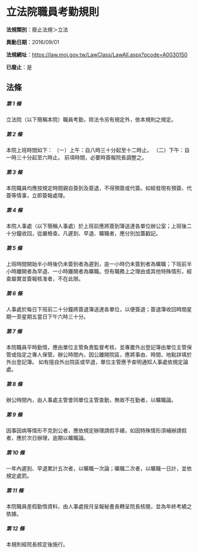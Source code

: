# 立法院職員考勤規則

**法規類別**：廢止法規＞立法

**異動日期**：2016/09/01  

**法規網址**：https://law.moj.gov.tw/LawClass/LawAll.aspx?pcode=A0030150

**已廢止**：是



## 法條
##### 第 1 條
立法院（以下簡稱本院）職員考勤，除法令另有規定外，依本規則之規定。

##### 第 2 條
本院上班時間如下：
（一）上午：自八時三十分起至十二時止。
（二）下午：自一時三十分起至六時止。
前項時間，必要時簽報院長調整之。

##### 第 3 條
本院職員均應按規定時間親自簽到及簽退，不得預簽或代簽。如經發現有預簽、代簽等情事，立即簽報處理。

##### 第 4 條
本院人事處（以下簡稱人事處）於上班前應將簽到簿送達各單位辦公室；上班後二十分鐘收回，從嚴檢查。凡遲到、早退、曠職者，應分別加蓋戳記。

##### 第 5 條
上班時間開始半小時後仍未簽到者為遲到，逾一小時仍未簽到者為曠職；下班前半小時離開者為早退、一小時離開者為曠職。但有職務上之理由或其他特殊情形，經查屬實並簽報核准者，不在此限。

##### 第 6 條
人事處於每日下班前二十分鐘將簽退簿送達各單位，以便簽退；簽退簿收回時間星期一至星期五當日下午六時三十分。

##### 第 7 條
本院職員平時勤惰，應由單位主管負責監督考核，並專置外出登記簿由單位主管保管或指定之專人保管。辦公時間內，因公離開院區，應將事由、時間、地點詳填於外出登記簿。
如有擅自外出院區或早退，單位主管應予查明通知人事處依規定論處。

##### 第 8 條
辦公時間內，由人事處主管會同單位主管查勤，無故不在勤者，以曠職論。

##### 第 9 條
因事因病等情形不克到公者，應依規定辦理請假手續，如因特殊情形須補辦請假者，應於次日辦理，逾期以曠職論。

##### 第 10 條
一年內遲到、早退累計五次者，以曠職一次論；曠職二次者，以曠職一日計，並依規定處罰。

##### 第 11 條
本院職員差假勤惰資料，由人事處按月呈報秘書長轉呈院長核閱，並為年終考績之依據。

##### 第 12 條
本規則經院長核定後施行。


